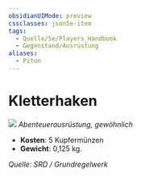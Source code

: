 ```yaml
---
obsidianUIMode: preview
cssclasses: json5e-item
tags:
  - Quelle/5e/Players_Handbook
  - Gegenstand/Ausrüstung
aliases:
  - Piton
---
```

# Kletterhaken
![](../../../99%20-%20Setup/Files/Bildersammlung/Symbolik/Gegenstände.webp#token)
*Abenteuerausrüstung, gewöhnlich*

- **Kosten**: 5 Kupfermünzen
- **Gewicht**: 0,125 kg.

*Quelle: SRD / Grundregelwerk*